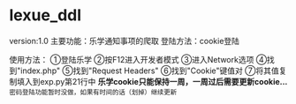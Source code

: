 # lexue_ddl
version:1.0
主要功能：乐学通知事项的爬取
登陆方法：cookie登陆

使用方法：
①登陆乐学 
②按F12进入开发者模式 
③进入Network选项 
④找到"index.php" 
⑤找到"Request Headers" 
⑥找到"Cookie"键值对 
⑦将其值复制填入到exp.py第21行中
<strong>乐学cookie只能保持一周，一周过后需要更新cookie...</strong>
<sub>密码登陆功能暂时没做，如果有时间的话（划掉）继续更新</sub>